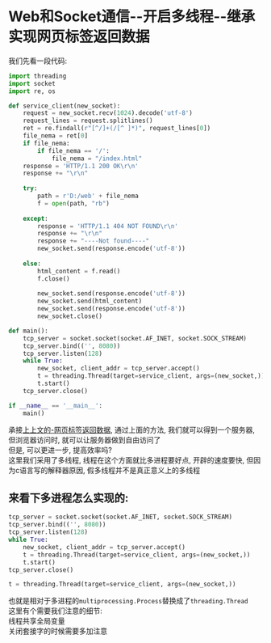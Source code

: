 Web和Socket通信--开启多线程--继承实现网页标签返回数据
=====


我们先看一段代码:   
```Python
import threading
import socket
import re, os

def service_client(new_socket):
    request = new_socket.recv(1024).decode('utf-8')
    request_lines = request.splitlines()
    ret = re.findall(r"[^/]+(/[^ ]*)", request_lines[0])
    file_nema = ret[0]
    if file_nema:
        if file_nema == '/':
            file_nema = "/index.html"
    response = 'HTTP/1.1 200 OK\r\n'
    response += "\r\n"
    
    try:
        path = r'D:/web' + file_nema
        f = open(path, "rb")
    
    except:
        response = 'HTTP/1.1 404 NOT FOUND\r\n'
        response += "\r\n"
        response += "----Not found----"
        new_socket.send(response.encode('utf-8'))
    
    else:
        html_content = f.read()
        f.close()
  
        new_socket.send(response.encode('utf-8'))
        new_socket.send(html_content)
        new_socket.send(response.encode('utf-8'))
        new_socket.close()

def main():
    tcp_server = socket.socket(socket.AF_INET, socket.SOCK_STREAM)
    tcp_server.bind(('', 8080))
    tcp_server.listen(128)
    while True:
        new_socket, client_addr = tcp_server.accept()
        t = threading.Thread(target=service_client, args=(new_socket,))
        t.start()
    tcp_server.close()

if __name__ == '__main__':
    main()
```
承接[上上文的-网页标签返回数据](https://github.com/KissMyLady/WEB_Server/blob/master/Web_Server/server_one.md), 通过上面的方法, 我们就可以得到一个服务器, 但浏览器访问时, 就可以让服务器做到自由访问了   
但是, 可以更进一步, 提高效率吗?   
这里我们采用了多线程,  线程在这个方面就比多进程要好点, 开辟的速度要快, 但因为c语言写的解释器原因, 假多线程并不是真正意义上的多线程  

## 来看下多进程怎么实现的:   
```Python
tcp_server = socket.socket(socket.AF_INET, socket.SOCK_STREAM)
tcp_server.bind(('', 8080))
tcp_server.listen(128)
while True:
    new_socket, client_addr = tcp_server.accept()
    t = threading.Thread(target=service_client, args=(new_socket,))
    t.start()
tcp_server.close()
```
```Python
t = threading.Thread(target=service_client, args=(new_socket,))
```
也就是相对于多进程的`multiprocessing.Process`替换成了`threading.Thread`   
这里有个需要我们注意的细节:  
线程共享全局变量   
关闭套接字的时候需要多加注意  
